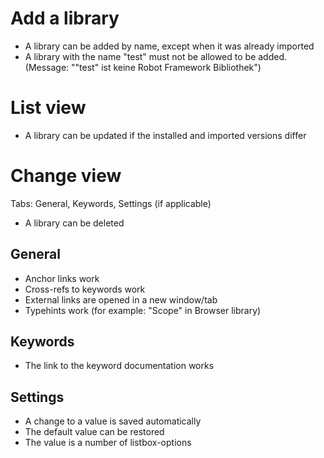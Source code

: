 # Add a library

- A library can be added by name, except when it was already imported
- A library with the name "test" must not be allowed to be added. (Message: ""test" ist keine Robot Framework Bibliothek")

# List view

- A library can be updated if the installed and imported versions differ

# Change view

Tabs: General, Keywords, Settings (if applicable)

- A library can be deleted

## General

- Anchor links work
- Cross-refs to keywords work
- External links are opened in a new window/tab
- Typehints work (for example: "Scope" in Browser library)

## Keywords

- The link to the keyword documentation works

## Settings

- A change to a value is saved automatically
- The default value can be restored
- The value is a number of listbox-options
